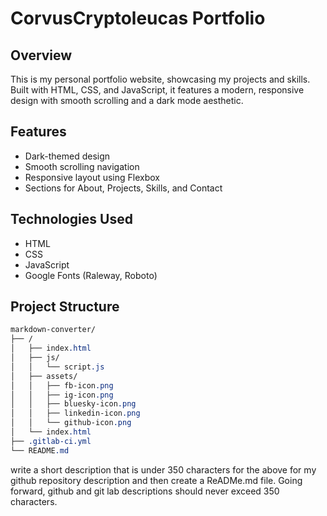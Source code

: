 # CorvusCryptoleucas Portfolio

## Overview
This is my personal portfolio website, showcasing my projects and skills. Built with HTML, CSS, and JavaScript, it features a modern, responsive design with smooth scrolling and a dark mode aesthetic.

## Features
- Dark-themed design
- Smooth scrolling navigation
- Responsive layout using Flexbox
- Sections for About, Projects, Skills, and Contact

## Technologies Used
- HTML
- CSS
- JavaScript
- Google Fonts (Raleway, Roboto)

## Project Structure
```CSS
markdown-converter/
├── /
│   ├── index.html
│   ├── js/
│   │   └── script.js
│   ├── assets/
│   │   ├── fb-icon.png
│   │   ├── ig-icon.png
│   │   ├── bluesky-icon.png
│   │   ├── linkedin-icon.png
│   │   └── github-icon.png
│   └── index.html
├── .gitlab-ci.yml
└── README.md
```


write a short description that is under 350 characters for the above for my github repository description and then create a ReADMe.md file. Going forward, github and git lab descriptions should never exceed 350 characters. 


